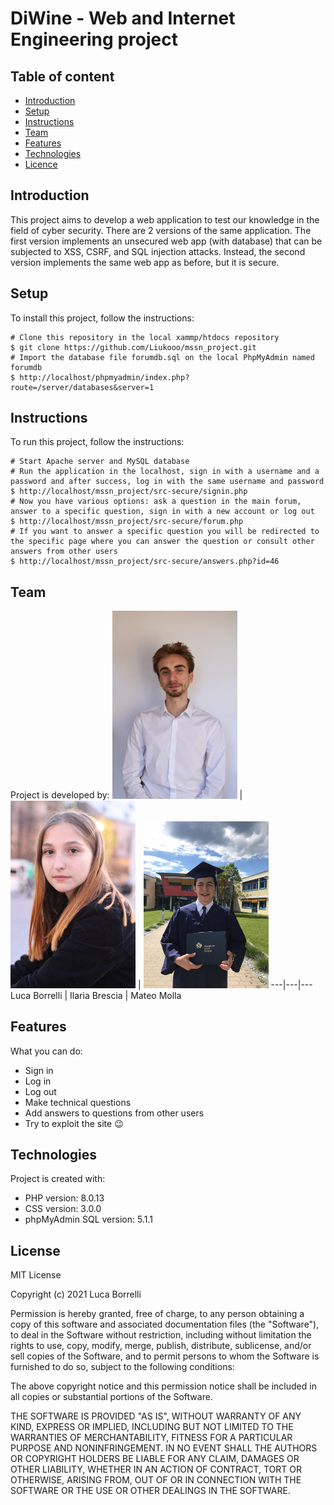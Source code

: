 # DiWine - Web and Internet Engineering project

## Table of content
* [Introduction](#introduction)
* [Setup](#setup)
* [Instructions](#instructions)
* [Team](#team)
* [Features](#features)
* [Technologies](#technologies)
* [Licence](#license)

## Introduction
This project aims to develop a web application to test our knowledge in the field of cyber security. There are 2 versions of the same application.
The first version implements an unsecured web app (with database) that can be subjected to XSS, CSRF, and SQL injection attacks.
Instead, the second version implements the same web app as before, but it is secure.

## Setup
To install this project, follow the instructions:
```
# Clone this repository in the local xammp/htdocs repository
$ git clone https://github.com/Liukooo/mssn_project.git
# Import the database file forumdb.sql on the local PhpMyAdmin named forumdb
$ http://localhost/phpmyadmin/index.php?route=/server/databases&server=1
```

## Instructions
To run this project, follow the instructions:
```
# Start Apache server and MySQL database
# Run the application in the localhost, sign in with a username and a password and after success, log in with the same username and password
$ http://localhost/mssn_project/src-secure/signin.php
# Now you have various options: ask a question in the main forum, answer to a specific question, sign in with a new account or log out
$ http://localhost/mssn_project/src-secure/forum.php
# If you want to answer a specific question you will be redirected to the specific page where you can answer the question or consult other answers from other users
$ http://localhost/mssn_project/src-secure/answers.php?id=46
```

## Team
Project is developed by:
<a><img alt="Luca" title="Luca Borrelli" src="./img/luca.jpg" width="200"></a> | <a><img alt="Ilaria" title="Ilaria Brescia" src="./img/ilaria.jpg" width="200"></a> | <a><img alt="Mateo" title="Mateo Molla" src="./img/mateo.jpg" width="200"></a>
---|---|---
Luca Borrelli | Ilaria Brescia | Mateo Molla

## Features
What you can do:
* Sign in
* Log in
* Log out
* Make technical questions
* Add answers to questions from other users
* Try to exploit the site :wink:

## Technologies
Project is created with:
* PHP version: 8.0.13
* CSS version: 3.0.0
* phpMyAdmin SQL version: 5.1.1

## License
MIT License

Copyright (c) 2021 Luca Borrelli

Permission is hereby granted, free of charge, to any person obtaining a copy
of this software and associated documentation files (the "Software"), to deal
in the Software without restriction, including without limitation the rights
to use, copy, modify, merge, publish, distribute, sublicense, and/or sell
copies of the Software, and to permit persons to whom the Software is
furnished to do so, subject to the following conditions:

The above copyright notice and this permission notice shall be included in all
copies or substantial portions of the Software.

THE SOFTWARE IS PROVIDED "AS IS", WITHOUT WARRANTY OF ANY KIND, EXPRESS OR
IMPLIED, INCLUDING BUT NOT LIMITED TO THE WARRANTIES OF MERCHANTABILITY,
FITNESS FOR A PARTICULAR PURPOSE AND NONINFRINGEMENT. IN NO EVENT SHALL THE
AUTHORS OR COPYRIGHT HOLDERS BE LIABLE FOR ANY CLAIM, DAMAGES OR OTHER
LIABILITY, WHETHER IN AN ACTION OF CONTRACT, TORT OR OTHERWISE, ARISING FROM,
OUT OF OR IN CONNECTION WITH THE SOFTWARE OR THE USE OR OTHER DEALINGS IN THE
SOFTWARE.